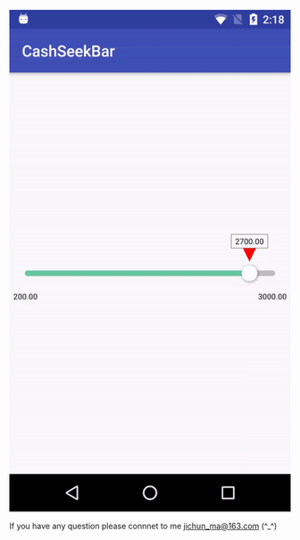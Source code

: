 
![Image](ezgif-2-786af347a8.gif)


If you have any question please connnet to me jichun_ma@163.com (^_^)
